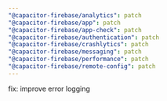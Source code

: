 ```yaml
---
"@capacitor-firebase/analytics": patch
"@capacitor-firebase/app": patch
"@capacitor-firebase/app-check": patch
"@capacitor-firebase/authentication": patch
"@capacitor-firebase/crashlytics": patch
"@capacitor-firebase/messaging": patch
"@capacitor-firebase/performance": patch
"@capacitor-firebase/remote-config": patch
---
```


fix: improve error logging
